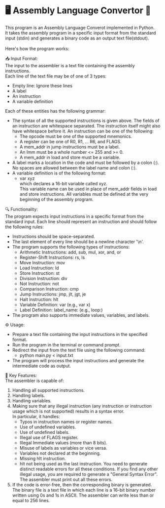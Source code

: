 # 🖥️ Assembly Language Convertor 📝

This program is an Assembly Language Converot implemented in Python. <br>
It takes the assembly program in a specific input format from the standard input (stdin) and generates a binary code as an output text file(stdout). <br><br>
Here's how the program works:

📥 Input Format: <br>
The input to the assembler is a text file containing the assembly instructions. <br>
Each line of the text file may be of one of 3 types:
- Empty line: Ignore these lines
- A label
- An instruction
- A variable definition

Each of these entities has the following grammar:
- The syntax of all the supported instructions is given above. The fields of an instruction are whitespace separated. The instruction itself might also have whitespace before it. An instruction can be one of the following:
  - The opcode must be one of the supported mnemonics.
  - A register can be one of R0, R1, ... R6, and FLAGS.
  - A mem_addr in jump instructions must be a label.
  - An Imm must be a whole number <= 255 and >= 0.
  - A mem_addr in load and store must be a variable.
- A label marks a location in the code and must be followed by a colon (:). No spaces are allowed between the label name and colon (:).
- A variable definition is of the following format:
  - var xyz <br>
  which declares a 16-bit variable called xyz. <br>
  This variable name can be used in place of mem_addr fields in load and store instructions. All variables must be defined at the very beginning of the assembly program.

🔍 Functionality: <br>
The program expects input instructions in a specific format from the standard input. Each line should represent an instruction and should follow the following rules:
- Instructions should be space-separated.
- The last element of every line should be a newline character '\n'.
- The program supports the following types of instructions:
  - Arithmetic Instructions: add, sub, mul, xor, and, or
  - Register-Shift Instructions: rs, ls
  - Move Instruction: mov
  - Load Instruction: ld
  - Store Instruction: st
  - Division Instruction: div
  - Not Instruction: not
  - Comparison Instruction: cmp
  - Jump Instructions: jmp, jlt, jgt, je
  - Halt Instruction: hlt
  - Variable Definition: var (e.g., var x)
  - Label Definition: label_name: (e.g., loop:)
- The program also supports immediate values, variables, and labels.

⚙️ Usage:
  - Prepare a text file containing the input instructions in the specified format.
  - Run the program in the terminal or command prompt.
  - Redirect the input from the text file using the following command:
    - python main.py < input.txt
  - The program will process the input instructions and generate the intermediate code as output.

🔑 Key Features: <br>
The assembler is capable of:
  1. Handling all supported instructions.
  2. Handling labels.
  3. Handling variables.
  4. Making sure that any illegal instruction (any instruction or instruction usage which is not supported) results in a syntax error. <br>
     In particular, it handles:
     - Typos in instruction names or register names.
     - Use of undefined variables.
     - Use of undefined labels.
     - Illegal use of FLAGS register.
     - Illegal Immediate values (more than 8 bits).
     - Misuse of labels as variables or vice versa.
     - Variables not declared at the beginning.
     - Missing hlt instruction.
     - hlt not being used as the last instruction.
   You need to generate distinct readable errors for all these conditions. If you find any other illegal usage, you are required to generate a "General Syntax Error". The assembler must print out all these errors.
  5. If the code is error-free, then the corresponding binary is generated. The binary file is a text file in which each line is a 16-bit binary number written using 0s and 1s in ASCII. The assembler can write less than or equal to 256 lines.
